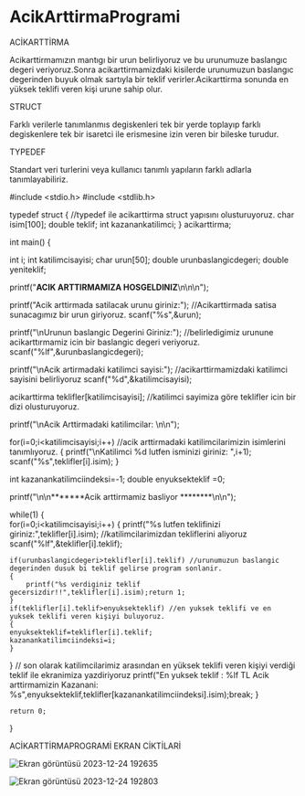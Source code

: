# AcikArttirmaProgrami
 ACİKARTTİRMA
 
 Acikarttirmamızın mantıgı bir urun belirliyoruz ve bu urunumuze baslangıc degeri veriyoruz.Sonra acikarttirmamizdaki kisilerde
 urunumuzun baslangıc degerinden buyuk olmak sartıyla bir teklif verirler.Acikarttirma sonunda en yüksek teklifi veren kişi urune sahip olur.

 STRUCT
 
 Farklı verilerle tanımlanmıs degiskenleri tek bir yerde toplayıp farklı degiskenlere 
 tek bir isaretci ile erismesine izin veren bir bileske turudur.

TYPEDEF

Standart veri turlerini veya kullanıcı tanımlı yapıların farklı adlarla tanımlayabiliriz.


#include <stdio.h>
#include <stdlib.h>

typedef struct { //typedef ile acikarttirma struct yapısını olusturuyoruz.
	char isim[100];
	double teklif;
	int kazanankatilimci;
} acikarttirma;
  
int main() {
  
  int i;
  int katilimcisayisi;
  char urun[50];
  double urunbaslangicdegeri;
  double yeniteklif;
  
  printf("********ACIK ARTTIRMAMIZA HOSGELDINIZ********\n\n\n");
  
  printf("Acik arttirmada satilacak urunu giriniz:"); //Acikarttirmada satisa sunacagımız bir urun giriyoruz.
  scanf("%s",&urun);
  
  printf("\nUrunun baslangic Degerini Giriniz:"); //belirledigimiz urunune acikarttırmamiz icin bir baslangic degeri veriyoruz.
  scanf("%lf",&urunbaslangicdegeri);
  
  
  printf("\nAcik artirmadaki katilimci sayisi:"); //acikarttirmamizdaki katilimci sayisini belirliyoruz 
  scanf("%d",&katilimcisayisi);
  
  acikarttirma teklifler[katilimcisayisi]; //katilimci sayimiza göre teklifler icin bir dizi olusturuyoruz.
  
  printf("\nAcik Arttirmadaki katilimcilar: \n\n");
  
  for(i=0;i<katilimcisayisi;i++) //acik arttirmadaki katilimcilarimizin  isimlerini tanımlıyoruz.
  {
  	printf("\nKatilimci %d lutfen isminizi giriniz: ",i+1);
  	scanf("%s",teklifler[i].isim);
  }
  
  int kazanankatilimciindeksi=-1;
  double enyuksekteklif =0;
  
  printf("\n\n*******Acik arttirmamiz basliyor ********\n\n");
  
  while(1)
  {  
   for(i=0;i<katilimcisayisi;i++) 
   {
   	printf("%s lutfen teklifinizi giriniz:",teklifler[i].isim); //katilimcilarimizdan tekliflerini aliyoruz
   	scanf("%lf",&teklifler[i].teklif);
   	
   	if(urunbaslangicdegeri>teklifler[i].teklif) //urunumuzun baslangic degerinden dusuk bi teklif gelirse program sonlanir.
   	{
   		printf("%s verdiginiz teklif gecersizdir!!",teklifler[i].isim);return 1;
	}
   	if(teklifler[i].teklif>enyuksekteklif) //en yuksek teklifi ve en yuksek teklifi veren kişiyi buluyoruz.
   	{
    enyuksekteklif=teklifler[i].teklif;
    kazanankatilimciindeksi=i;	
    }
   }
   // son olarak katilimcilarimiz arasından en yüksek teklifi veren kişiyi verdiği teklif ile ekranimiza yazdiriyoruz
   printf("En yuksek teklif : %lf TL   Acik arttirmamizin Kazanani: %s",enyuksekteklif,teklifler[kazanankatilimciindeksi].isim);break; 
  }
 
    return 0;
}

ACİKARTTİRMAPROGRAMİ EKRAN CİKTİLARİ

![Ekran görüntüsü 2023-12-24 192635](https://github.com/KLU1230505031/AcikArttirmaProgrami/assets/153401003/032384c4-0b5a-4d23-97da-77feff15daa5)

![Ekran görüntüsü 2023-12-24 192803](https://github.com/KLU1230505031/AcikArttirmaProgrami/assets/153401003/acb55208-49fb-4384-9e43-c761d21f3f30)
